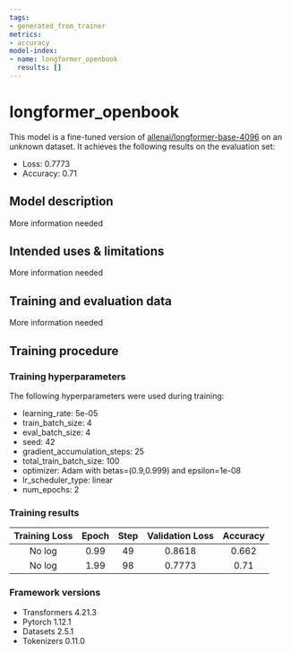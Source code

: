```yaml
---
tags:
- generated_from_trainer
metrics:
- accuracy
model-index:
- name: longformer_openbook
  results: []
---
```


<!-- This model card has been generated automatically according to the information the Trainer had access to. You
should probably proofread and complete it, then remove this comment. -->

# longformer_openbook

This model is a fine-tuned version of [allenai/longformer-base-4096](https://huggingface.co/allenai/longformer-base-4096) on an unknown dataset.
It achieves the following results on the evaluation set:
- Loss: 0.7773
- Accuracy: 0.71

## Model description

More information needed

## Intended uses & limitations

More information needed

## Training and evaluation data

More information needed

## Training procedure

### Training hyperparameters

The following hyperparameters were used during training:
- learning_rate: 5e-05
- train_batch_size: 4
- eval_batch_size: 4
- seed: 42
- gradient_accumulation_steps: 25
- total_train_batch_size: 100
- optimizer: Adam with betas=(0.9,0.999) and epsilon=1e-08
- lr_scheduler_type: linear
- num_epochs: 2

### Training results

| Training Loss | Epoch | Step | Validation Loss | Accuracy |
|:-------------:|:-----:|:----:|:---------------:|:--------:|
| No log        | 0.99  | 49   | 0.8618          | 0.662    |
| No log        | 1.99  | 98   | 0.7773          | 0.71     |


### Framework versions

- Transformers 4.21.3
- Pytorch 1.12.1
- Datasets 2.5.1
- Tokenizers 0.11.0
